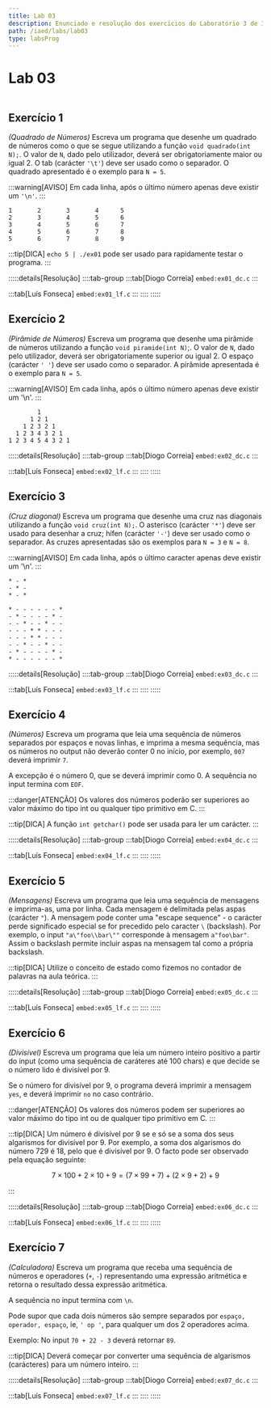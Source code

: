 ```yaml
---
title: Lab 03
description: Enunciado e resolução dos exercícios do Laboratório 3 de IAED
path: /iaed/labs/lab03
type: labsProg
---
```


# Lab 03

```toc

```

## Exercício 1

_(Quadrado de Números)_ Escreva um programa que desenhe um quadrado de números como o que se segue utilizando a função `void quadrado(int N);`.
O valor de `N`, dado pelo utilizador, deverá ser obrigatoriamente maior ou igual 2. O tab (carácter `'\t'`) deve ser usado como o separador.
O quadrado apresentado é o exemplo para `N = 5`.

:::warning[AVISO]
Em cada linha, após o último número apenas deve existir um `'\n'`.
:::

```
1       2       3       4      5
2       3       4       5      6
3       4       5       6      7
4       5       6       7      8
5       6       7       8      9
```

:::tip[DICA]
`echo 5 | ./ex01` pode ser usado para rapidamente testar o programa.
:::

:::::details[Resolução]
::::tab-group
:::tab[Diogo Correia]
`embed:ex01_dc.c`
:::

:::tab[Luís Fonseca]
`embed:ex01_lf.c`
:::
::::
:::::

## Exercício 2

_(Pirâmide de Números)_ Escreva um programa que desenhe uma pirâmide de números utilizando a função `void piramide(int N)`;. O valor de `N`, dado pelo utilizador, deverá ser obrigatoriamente superior ou igual 2. O espaço (carácter `' '`) deve ser usado como o separador. A pirâmide apresentada é o exemplo para `N = 5`.

:::warning[AVISO]
Em cada linha, após o último número apenas deve existir um '\n'.
:::

```
        1
      1 2 1
    1 2 3 2 1
  1 2 3 4 3 2 1
1 2 3 4 5 4 3 2 1
```

:::::details[Resolução]
::::tab-group
:::tab[Diogo Correia]
`embed:ex02_dc.c`
:::

:::tab[Luís Fonseca]
`embed:ex02_lf.c`
:::
::::
:::::

## Exercício 3

_(Cruz diagonal)_ Escreva um programa que desenhe uma cruz nas diagonais utilizando a função `void cruz(int N);`. O asterisco (carácter `'*'`) deve ser usado para desenhar a cruz; hífen (carácter `'-'`) deve ser usado como o separador. As cruzes apresentadas são os exemplos para `N = 3` e `N = 8`.

:::warning[AVISO]
Em cada linha, após o último caracter apenas deve existir um '\n'.
:::

```
* - *
- * -
* - *
```

```
* - - - - - - *
- * - - - - * -
- - * - - * - -
- - - * * - - -
- - - * * - - -
- - * - - * - -
- * - - - - * -
* - - - - - - *
```

:::::details[Resolução]
::::tab-group
:::tab[Diogo Correia]
`embed:ex03_dc.c`
:::

:::tab[Luís Fonseca]
`embed:ex03_lf.c`
:::
::::
:::::

## Exercício 4

_(Números)_ Escreva um programa que leia uma sequência de números separados por espaços e novas linhas, e imprima a mesma sequência, mas os números no output não deverão conter 0 no início, por exemplo, `007` deverá imprimir `7`.

A excepção é o número 0, que se deverá imprimir como 0. A sequência no input termina com `EOF`.

:::danger[ATENÇÃO]
Os valores dos números poderão ser superiores ao valor máximo do tipo int ou qualquer tipo primitivo em C.
:::

:::tip[DICA]
A função `int getchar()` pode ser usada para ler um carácter.
:::

:::::details[Resolução]
::::tab-group
:::tab[Diogo Correia]
`embed:ex04_dc.c`
:::

:::tab[Luís Fonseca]
`embed:ex04_lf.c`
:::
::::
:::::

## Exercício 5

_(Mensagens)_ Escreva um programa que leia uma sequência de mensagens e imprima-as, uma por linha. Cada mensagem é delimitada pelas aspas (carácter `"`). A mensagem pode conter uma "escape sequence" - o carácter perde significado especial se for precedido pelo caracter `\` (backslash). Por exemplo, o input `"a\"foo\\bar\""` corresponde à mensagem `a"foo\bar"`. Assim o backslash permite incluir aspas na mensagem tal como a própria backslash.

:::tip[DICA]
Utilize o conceito de estado como fizemos no contador de palavras na aula teórica.
:::

:::::details[Resolução]
::::tab-group
:::tab[Diogo Correia]
`embed:ex05_dc.c`
:::

:::tab[Luís Fonseca]
`embed:ex05_lf.c`
:::
::::
:::::

## Exercício 6

_(Divisível)_ Escreva um programa que leia um número inteiro positivo a partir do input (como uma sequência de caráteres até 100 chars) e que decide se o número lido é divisível por 9.

Se o número for divisível por 9, o programa deverá imprimir a mensagem `yes`, e deverá imprimir `no` no caso contrário.

:::danger[ATENÇÃO]
Os valores dos números podem ser superiores ao valor máximo do tipo int ou de qualquer tipo primitivo em C.
:::

:::tip[DICA]
Um número é divisível por 9 se e só se a soma dos seus algarismos for divisível por 9. Por exemplo, a soma dos algarismos do número 729 é 18, pelo que é divisível por 9. O facto pode ser observado pela equação seguinte:

$$
7 \times 100 + 2 \times 10 + 9 = (7 \times 99 + 7) + (2 \times 9 + 2) + 9
$$

:::

:::::details[Resolução]
::::tab-group
:::tab[Diogo Correia]
`embed:ex06_dc.c`
:::

:::tab[Luís Fonseca]
`embed:ex06_lf.c`
:::
::::
:::::

## Exercício 7

_(Calculadora)_ Escreva um programa que receba uma sequência de números e operadores (`+`, `-`) representando uma expressão aritmética e retorna o resultado dessa expressão aritmética.

A sequência no input termina com `\n`.

Pode supor que cada dois números são sempre separados por `espaço, operador, espaço`, ie, `' op '`, para qualquer um dos 2 operadores acima.

Exemplo: No input `70 + 22 - 3` deverá retornar `89`.

:::tip[DICA]
Deverá começar por converter uma sequência de algarismos (carácteres) para um número inteiro.
:::

:::::details[Resolução]
::::tab-group
:::tab[Diogo Correia]
`embed:ex07_dc.c`
:::

:::tab[Luís Fonseca]
`embed:ex07_lf.c`
:::
::::
:::::
